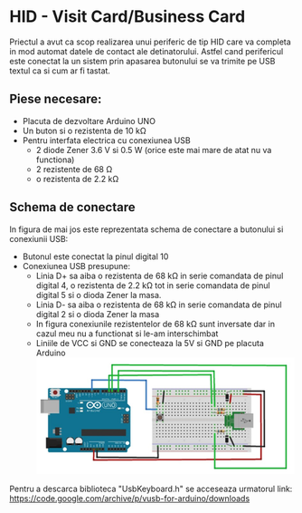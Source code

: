 # HID - Visit Card/Business Card

Priectul a avut ca scop realizarea unui periferic de tip HID care va completa in mod automat datele de contact ale detinatorului. 
Astfel cand perifericul este conectat la un sistem prin apasarea butonului se va trimite pe USB textul ca si cum ar fi tastat.

## Piese necesare:
- Placuta de dezvoltare Arduino UNO
- Un buton si o rezistenta de 10 kΩ
- Pentru interfata electrica cu conexiunea USB
  - 2 diode Zener 3.6 V si 0.5 W (orice este mai mare de atat nu va functiona)
  - 2 rezistente de 68 Ω
  - o rezistenta de 2.2 kΩ

## Schema de conectare
In figura de mai jos este reprezentata schema de conectare a butonului si conexiunii USB:
- Butonul este conectat la pinul digital 10
- Conexiunea USB presupune: 
  - Linia D+ sa aiba o rezistenta de 68 kΩ in serie comandata de pinul digital 4, o rezistenta de 2.2 kΩ tot in serie comandata de pinul digital 5 si o dioda Zener la masa.
  - Linia D- sa aiba o rezistenta de 68 kΩ in serie comandata de pinul digital 2 si o dioda Zener la masa
  - In figura conexiunile rezistentelor de 68 kΩ sunt inversate dar in cazul meu nu a functionat si le-am interschimbat
  - Liniile de VCC si GND se conecteaza la 5V si GND pe placuta Arduino
![Schema de conectare](./Schema.jpg)

Pentru a descarca biblioteca "UsbKeyboard.h" se acceseaza urmatorul link: https://code.google.com/archive/p/vusb-for-arduino/downloads